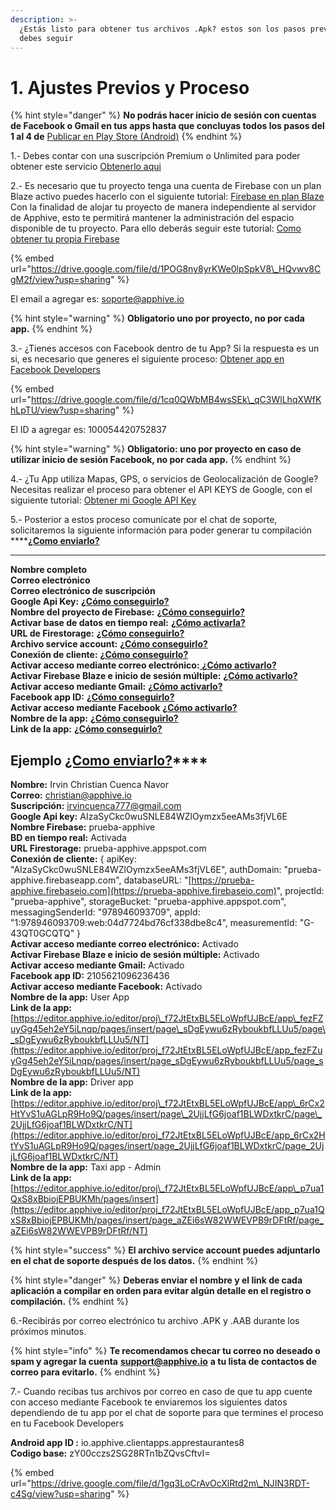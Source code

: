```yaml
---
description: >-
  ¿Estás listo para obtener tus archivos .Apk? estos son los pasos previos que
  debes seguir
---
```


# 1. Ajustes Previos y Proceso

{% hint style="danger" %}
**No podrás hacer inicio de sesión con cuentas de Facebook o Gmail en tus apps hasta que concluyas todos los pasos del 1 al 4 de** [Publicar en Play Store \(Android\)](https://app.gitbook.com/@apphive/s/apphive/~/drafts/-MEZeXEqtr3sMGulYIlG/publish/publicar-en-play-store-android)
{% endhint %}

1.- Debes contar con una suscripción Premium o Unlimited para poder obtener este servicio [Obtenerlo aqui](https://www.jotform.com/201075135847050)  
  
2.- Es necesario que tu proyecto tenga una cuenta de Firebase con un plan Blaze activo puedes hacerlo con el siguiente tutorial: [Firebase en plan Blaze](https://comunidad.apphive.io/t/importante-actualizacion-de-google-firebase-de-plan-free-a-plan-blaze/1169) Con la finalidad de alojar tu proyecto de manera independiente al servidor de Apphive, esto te permitirá mantener la administración del espacio disponible de tu proyecto. Para ello deberás seguir este tutorial: [Como obtener tu propia Firebase](https://drive.google.com/file/d/1POG8ny8yrKWe0lpSpkV8_HQvwv8CgM2f/view?usp=sharing)

{% embed url="https://drive.google.com/file/d/1POG8ny8yrKWe0lpSpkV8\_HQvwv8CgM2f/view?usp=sharing" %}

El email a agregar es: [soporte@apphive.io](mailto:soporte@apphive.io)

{% hint style="warning" %}
**Obligatorio uno por proyecto, no por cada app.**
{% endhint %}

3.- ¿Tienes accesos con Facebook dentro de tu App? Si la respuesta es un si, es necesario que generes el siguiente proceso: [Obtener app en Facebook Developers](https://drive.google.com/file/d/1cq0QWbMB4wsSEk_qC3WlLhqXWfKhLpTU/view)

{% embed url="https://drive.google.com/file/d/1cq0QWbMB4wsSEk\_qC3WlLhqXWfKhLpTU/view?usp=sharing" %}

El ID a agregar es: 100054420752837

{% hint style="warning" %}
**Obligatorio: uno por proyecto en caso de utilizar inicio de sesión Facebook, no por cada app.**
{% endhint %}

4.- ¿Tu App utiliza Mapas, GPS, o servicios de Geolocalización de Google? Necesitas realizar el proceso para obtener el API KEYS de Google, con el siguiente tutorial: [Obtener mi Google API Key](https://comunidad.apphive.io/t/api-google-maps-no-carga-el-autocomplete-de-direcciones/33)  
  
5.- Posterior a estos proceso comunicate por el chat de soporte, solicitaremos la siguiente información para poder generar tu compilación ****[**¿Como enviarlo?**](https://drive.google.com/file/d/1K1YwB_vyDuzzGHfCxBGe9JUMsO2qyw1u/view?usp=sharing)  
****  
**Nombre completo  
Correo electrónico  
Correo electrónico de suscripción  
Google Api Key:** [**¿Cómo conseguirlo?**](https://drive.google.com/file/d/1zHK8N_rBo1WHeG0mFvv_-J53ROz9Zm4-/view?usp=sharing)  
**Nombre del proyecto de Firebase:** [**¿Cómo conseguirlo?**](https://drive.google.com/file/d/1eiZx1pZyJ1FzpSOaLoHnJuS20DejkfcP/view?usp=sharing)  
**Activar base de datos en tiempo real:** [**¿Cómo activarla?**](https://drive.google.com/file/d/1oSQDimhwqn7omPs1fELwRJdMpeVyuMXb/view?usp=sharing)  
**URL de Firestorage:** [**¿Cómo conseguirlo?**](https://drive.google.com/file/d/1_Ixnuaxb2ns2vJrU5ouN0tvV53FNaiNU/view?usp=sharing)  
**Archivo service account:** [**¿Cómo conseguirlo?**](https://drive.google.com/file/d/1FQOrF0ehbrIzGaKk7QyYSlf0c1993ov3/view?usp=sharing)  
**Conexión de cliente:** [**¿Cómo conseguirlo?**](https://drive.google.com/file/d/1agKtTRYu7_LQrqJx7VGYkTgvmt3myGs8/view?usp=sharing)  
**Activar acceso mediante correo electrónico:**[ **¿Cómo activarlo?**](https://drive.google.com/file/d/1cHCwfxPWLiu07yOQPHnSPjYP_wYGEwxo/view?usp=sharing)  
**Activar Firebase Blaze e inicio de sesión múltiple:** [**¿Cómo activarlo?**](https://drive.google.com/file/d/1xdFArf8cTDtxAfu6EneYlwUtPpip3XHz/view?usp=sharing)  
**Activar acceso mediante Gmail:** [**¿Cómo activarlo?**](https://drive.google.com/file/d/1nvEkANRGAsbPavtZ9Vm4UGWMi06NKNtZ/view?usp=sharing)  
**Facebook app ID:** [**¿Cómo conseguirlo?**](https://drive.google.com/file/d/1qRUlv-Zk9zwerIqTocK-kBJbpDlH7vKM/view?usp=sharing)  
**Activar acceso mediante Facebook** [**¿Cómo activarlo?**](https://drive.google.com/file/d/1Fvy2wC1_4bXPc6DXDE4_9EzJB5LWuJ0G/view?usp=sharing)  
**Nombre de la app:** [**¿Cómo conseguirlo?**](https://drive.google.com/file/d/1ONQfKG8AZtcKbtxfaOKGPHh8s3d0fWHk/view?usp=sharing)  
**Link de la app:** [**¿Cómo conseguirlo?**](https://drive.google.com/file/d/1rzvxbmmEln_nwqZJyPVnOQYQ-GGmQcJc/view?usp=sharing)  
  


## **Ejemplo** [**¿Como enviarlo?**](https://drive.google.com/file/d/1K1YwB_vyDuzzGHfCxBGe9JUMsO2qyw1u/view?usp=sharing)\*\*\*\*

**Nombre:** Irvin Christian Cuenca Navor   
**Correo:** christian@apphive.io   
**Suscripción:** irvincuenca777@gmail.com   
**Google Api key:** AIzaSyCkc0wuSNLE84WZlOymzx5eeAMs3fjVL6E  
**Nombre Firebase:** prueba-apphive  
**BD en tiempo real:** Activada  
**URL Firestorage:** prueba-apphive.appspot.com  
**Conexión de cliente:** { apiKey: "AIzaSyCkc0wuSNLE84WZlOymzx5eeAMs3fjVL6E", authDomain: "prueba-apphive.firebaseapp.com", databaseURL: "[https://prueba-apphive.firebaseio.com](https://prueba-apphive.firebaseio.com)", projectId: "prueba-apphive", storageBucket: "prueba-apphive.appspot.com", messagingSenderId: "978946093709", appId: "1:978946093709:web:04d7724bd76cf338dbe8c4", measurementId: "G-43QT0GCQTQ" }  
**Activar acceso mediante correo electrónico:** Activado  
**Activar Firebase Blaze e inicio de sesión múltiple:** Activado  
**Activar acceso mediante Gmail:** Activado  
**Facebook app ID:** 2105621096236436  
**Activar acceso mediante Facebook:** Activado  
**Nombre de la app:** User App  
**Link de la app:** [https://editor.apphive.io/editor/proj\_f72JtEtxBL5ELoWpfUJBcE/app\_fezFZuyGg45eh2eY5iLnqp/pages/insert/page\_sDgEywu6zRyboukbfLLUu5/page\_sDgEywu6zRyboukbfLLUu5/NT](https://editor.apphive.io/editor/proj_f72JtEtxBL5ELoWpfUJBcE/app_fezFZuyGg45eh2eY5iLnqp/pages/insert/page_sDgEywu6zRyboukbfLLUu5/page_sDgEywu6zRyboukbfLLUu5/NT)  
**Nombre de la app:** Driver app  
**Link de la app:** [https://editor.apphive.io/editor/proj\_f72JtEtxBL5ELoWpfUJBcE/app\_6rCx2HtYvS1uAGLpR9Ho9Q/pages/insert/page\_2UjjLfG6joaf1BLWDxtkrC/page\_2UjjLfG6joaf1BLWDxtkrC/NT](https://editor.apphive.io/editor/proj_f72JtEtxBL5ELoWpfUJBcE/app_6rCx2HtYvS1uAGLpR9Ho9Q/pages/insert/page_2UjjLfG6joaf1BLWDxtkrC/page_2UjjLfG6joaf1BLWDxtkrC/NT)   
**Nombre de la app:** Taxi app - Admin  
**Link de la app:** [https://editor.apphive.io/editor/proj\_f72JtEtxBL5ELoWpfUJBcE/app\_p7ua1QxS8xBbiojEPBUKMh/pages/insert](https://editor.apphive.io/editor/proj_f72JtEtxBL5ELoWpfUJBcE/app_p7ua1QxS8xBbiojEPBUKMh/pages/insert/page_aZEi6sW82WWEVPB9rDFtRf/page_aZEi6sW82WWEVPB9rDFtRf/NT)

{% hint style="success" %}
**El archivo service account puedes adjuntarlo en el chat de soporte después de los datos.**
{% endhint %}

{% hint style="danger" %}
**Deberas enviar el nombre y el link de cada aplicación a compilar en orden para evitar algún detalle en el registro o compilación.**
{% endhint %}

6.-Recibirás por correo electrónico tu archivo .APK y .AAB durante los próximos minutos.

{% hint style="info" %}
**Te recomendamos checar tu correo no deseado o spam y agregar la cuenta** [**support@apphive.io**](mailto:support@apphive.io) **a tu lista de contactos de correo para evitarlo.**
{% endhint %}

7.-  Cuando recibas tus archivos por correo en caso de que tu app cuente con acceso mediante Facebook te enviaremos los siguientes datos dependiendo de tu app por el chat de soporte para que termines el proceso en tu Facebook Developers

**Android app ID :** io.apphive.clientapps.apprestaurantes8  
 **Codigo base:** zY00cczs2SG28RTn1bZQvsCftvI= 

{% embed url="https://drive.google.com/file/d/1gq3LoCrAvOcXlRtd2m\_NJIN3RDT-c4Sg/view?usp=sharing" %}




